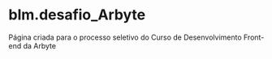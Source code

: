 # blm.desafio_Arbyte
Página criada para o processo seletivo do Curso de Desenvolvimento Front-end da Arbyte
